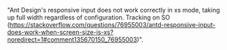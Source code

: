 "Ant Design's responsive input does not work correctly in xs mode, taking up full width regardless of configuration. Tracking on SO (<https://stackoverflow.com/questions/76955003/antd-responsive-input-does-work-when-screen-size-is-xs?noredirect=1#comment135670150_76955003>)".
